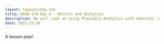 ```yaml
---
layout: layouts/day.njk
title: DSGN 270 Day 6 - Metrics and Analytics
description: We will look at using Plausible Analytics with websites. We will talk about pirrate metrics and google analytics as well.
date: 2021-11-26
---
```


A lesson plan!